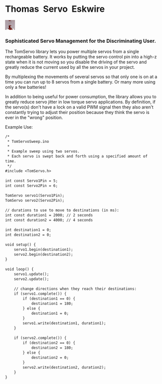 # Thomas  Servo  Eskwire

![TomServo32x32.png](TomServo32x32.png)
### Sophisticated Servo Management for the Discriminating User.

The TomServo library lets you power multiple servos
from a single rechargeable battery.  It works by putting the
servo control pin into a high-z state when it is not 
moving so you disable the driving of the servo
and greatly reduce the current used by all the servos in 
your project.

By multiplexing the movements of several servos
so that only one is on at a time you can run up
to 8 servos from a single battery. Or many more
using only a few batteries!

In addition to being useful for power consumption, the library 
allows you to greatly reduce servo jitter in low torque servo 
applications. By definition, if the servo(s) don't have a lock on
a valid PWM signal then they also aren't constantly trying to adjust
their position because they think the servo is ever in the "wrong"
position.

Example Use:
```
/* 
 * TomServoSweep.ino
 * 
 * Example sweep using two servos.
 * Each servo is swept back and forth using a specified amount of time.
 */
#include <TomServo.h>

int const Servo1Pin = 5;
int const Servo2Pin = 6;

TomServo servo1(Servo1Pin);
TomServo servo2(Servo2Pin);

// durations to use to move to destinations (in ms):
int const duration1 = 2000; // 2 seconds
int const duration2 = 4000; // 4 seconds

int destination1 = 0;
int destination2 = 0;

void setup() {
    servo1.begin(destination1);
    servo2.begin(destination2);
}

void loop() {
    servo1.update();
    servo2.update();

    // change directions when they reach their destinations:
    if (servo1.complete()) {
        if (destination1 == 0) {
            destination1 = 180;
        } else {
            destination1 = 0;
        }
        servo1.write(destination1, duration1);
    }

    if (servo2.complete()) {
        if (destination2 == 0) {
            destination2 = 180;
        } else {
            destination2 = 0;
        }
        servo2.write(destination2, duration2);
    }
}
```
